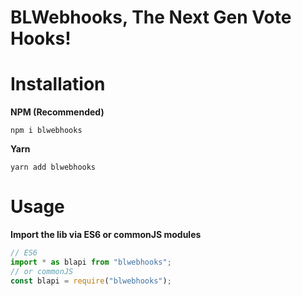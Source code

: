 # BLWebhooks, The Next Gen Vote Hooks!

# Installation
**NPM (Recommended)**
```
npm i blwebhooks
```
**Yarn**
```
yarn add blwebhooks
```

# Usage

**Import the lib via ES6 or commonJS modules**
```js
// ES6
import * as blapi from "blwebhooks";
// or commonJS
const blapi = require("blwebhooks");
```
